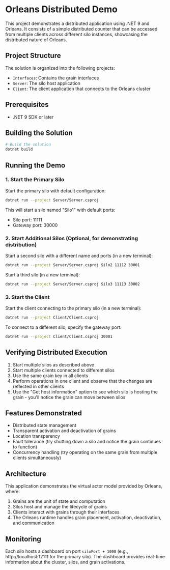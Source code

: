 # Orleans Distributed Demo

This project demonstrates a distributed application using .NET 9 and Orleans. It consists of a simple distributed counter that can be accessed from multiple clients across different silo instances, showcasing the distributed nature of Orleans.

## Project Structure

The solution is organized into the following projects:

- `Interfaces`: Contains the grain interfaces
- `Server`: The silo host application
- `Client`: The client application that connects to the Orleans cluster

## Prerequisites

- .NET 9 SDK or later

## Building the Solution

```bash
# Build the solution
dotnet build
```

## Running the Demo

### 1. Start the Primary Silo

Start the primary silo with default configuration:

```bash
dotnet run --project Server/Server.csproj
```

This will start a silo named "Silo1" with default ports:
- Silo port: 11111
- Gateway port: 30000

### 2. Start Additional Silos (Optional, for demonstrating distribution)

Start a second silo with a different name and ports (in a new terminal):

```bash
dotnet run --project Server/Server.csproj Silo2 11112 30001
```

Start a third silo (in a new terminal):

```bash
dotnet run --project Server/Server.csproj Silo3 11113 30002
```

### 3. Start the Client

Start the client connecting to the primary silo (in a new terminal):

```bash
dotnet run --project Client/Client.csproj
```

To connect to a different silo, specify the gateway port:

```bash
dotnet run --project Client/Client.csproj 30001
```


## Verifying Distributed Execution

1. Start multiple silos as described above
2. Start multiple clients connected to different silos
3. Use the same grain key in all clients
4. Perform operations in one client and observe that the changes are reflected in other clients
5. Use the "Get host information" option to see which silo is hosting the grain - you'll notice the grain can move between silos

## Features Demonstrated

- Distributed state management
- Transparent activation and deactivation of grains
- Location transparency
- Fault tolerance (try shutting down a silo and notice the grain continues to function)
- Concurrency handling (try operating on the same grain from multiple clients simultaneously)

## Architecture

This application demonstrates the virtual actor model provided by Orleans, where:

1. Grains are the unit of state and computation
2. Silos host and manage the lifecycle of grains
3. Clients interact with grains through their interfaces
4. The Orleans runtime handles grain placement, activation, deactivation, and communication

## Monitoring

Each silo hosts a dashboard on port `siloPort + 1000` (e.g., http://localhost:12111 for the primary silo).
The dashboard provides real-time information about the cluster, silos, and grain activations.
